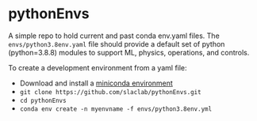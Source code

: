 # pythonEnvs

A simple repo to hold current and past conda env.yaml files. The `envs/python3.8env.yaml` file should provide a default set of python (python=3.8.8) modules to support ML, physics, operations, and controls.

To create a development environment from a yaml file:
- Download and install a [miniconda environment](https://conda.io/miniconda.html)
- `git clone https://github.com/slaclab/pythonEnvs.git`
- `cd pythonEnvs`
- `conda env create -n myenvname -f envs/python3.8env.yml`
